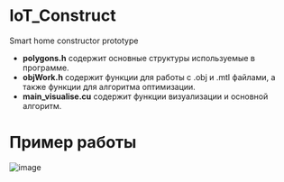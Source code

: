 # IoT_Construct
Smart home constructor prototype

- **polygons.h** содержит основные структуры используемые в программе.
- **objWork.h** содержит функции для работы с .obj и .mtl файлами, а также функции для алгоритма оптимизации.
- **main_visualise.cu** содержит функции визуализации и основной алгоритм.

# Пример работы
![image](https://github.com/user-attachments/assets/b1b25bbc-cd2c-457c-971a-4634d20b6a1a)
